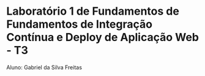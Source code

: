 # Laboratório 1 de Fundamentos de Fundamentos de Integração Contínua e Deploy de Aplicação Web - T3

Aluno: Gabriel da Silva Freitas
